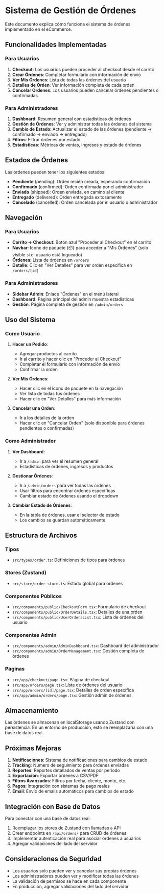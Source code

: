 # Sistema de Gestión de Órdenes

Este documento explica cómo funciona el sistema de órdenes implementado en el eCommerce.

## Funcionalidades Implementadas

### Para Usuarios

1. **Checkout**: Los usuarios pueden proceder al checkout desde el carrito
2. **Crear Órdenes**: Completar formulario con información de envío
3. **Ver Mis Órdenes**: Lista de todas las órdenes del usuario
4. **Detalles de Orden**: Ver información completa de cada orden
5. **Cancelar Órdenes**: Los usuarios pueden cancelar órdenes pendientes o confirmadas

### Para Administradores

1. **Dashboard**: Resumen general con estadísticas de órdenes
2. **Gestión de Órdenes**: Ver y administrar todas las órdenes del sistema
3. **Cambio de Estado**: Actualizar el estado de las órdenes (pendiente → confirmado → enviado → entregado)
4. **Filtros**: Filtrar órdenes por estado
5. **Estadísticas**: Métricas de ventas, ingresos y estado de órdenes

## Estados de Órdenes

Las órdenes pueden tener los siguientes estados:

- **Pendiente** (pending): Orden recién creada, esperando confirmación
- **Confirmado** (confirmed): Orden confirmada por el administrador
- **Enviado** (shipped): Orden enviada, en camino al cliente
- **Entregado** (delivered): Orden entregada exitosamente
- **Cancelado** (cancelled): Orden cancelada por el usuario o administrador

## Navegación

### Para Usuarios

- **Carrito → Checkout**: Botón azul "Proceder al Checkout" en el carrito
- **Navbar**: Icono de paquete (📦) para acceder a "Mis Órdenes" (solo visible si el usuario está logueado)
- **Órdenes**: Lista de órdenes en `/orders`
- **Detalle**: Clic en "Ver Detalles" para ver orden específica en `/orders/[id]`

### Para Administradores

- **Sidebar Admin**: Enlace "Órdenes" en el menú lateral
- **Dashboard**: Página principal del admin muestra estadísticas
- **Gestión**: Página completa de gestión en `/admin/orders`

## Uso del Sistema

### Como Usuario

1. **Hacer un Pedido**:

   - Agregar productos al carrito
   - Ir al carrito y hacer clic en "Proceder al Checkout"
   - Completar el formulario con información de envío
   - Confirmar la orden

2. **Ver Mis Órdenes**:

   - Hacer clic en el icono de paquete en la navegación
   - Ver lista de todas tus órdenes
   - Hacer clic en "Ver Detalles" para más información

3. **Cancelar una Orden**:
   - Ir a los detalles de la orden
   - Hacer clic en "Cancelar Orden" (solo disponible para órdenes pendientes o confirmadas)

### Como Administrador

1. **Ver Dashboard**:

   - Ir a `/admin` para ver el resumen general
   - Estadísticas de órdenes, ingresos y productos

2. **Gestionar Órdenes**:

   - Ir a `/admin/orders` para ver todas las órdenes
   - Usar filtros para encontrar órdenes específicas
   - Cambiar estado de órdenes usando el dropdown

3. **Cambiar Estado de Órdenes**:
   - En la tabla de órdenes, usar el selector de estado
   - Los cambios se guardan automáticamente

## Estructura de Archivos

### Tipos

- `src/types/order.ts`: Definiciones de tipos para órdenes

### Stores (Zustand)

- `src/store/order-store.ts`: Estado global para órdenes

### Componentes Públicos

- `src/components/public/CheckoutForm.tsx`: Formulario de checkout
- `src/components/public/OrderDetails.tsx`: Detalles de una orden
- `src/components/public/UserOrdersList.tsx`: Lista de órdenes del usuario

### Componentes Admin

- `src/components/admin/AdminDashboard.tsx`: Dashboard del administrador
- `src/components/admin/OrderManagement.tsx`: Gestión completa de órdenes

### Páginas

- `src/app/checkout/page.tsx`: Página de checkout
- `src/app/orders/page.tsx`: Lista de órdenes del usuario
- `src/app/orders/[id]/page.tsx`: Detalles de orden específica
- `src/app/admin/orders/page.tsx`: Gestión admin de órdenes

## Almacenamiento

Las órdenes se almacenan en localStorage usando Zustand con persistencia. En un entorno de producción, esto se reemplazaría con una base de datos real.

## Próximas Mejoras

1. **Notificaciones**: Sistema de notificaciones para cambios de estado
2. **Tracking**: Número de seguimiento para órdenes enviadas
3. **Reportes**: Reportes detallados de ventas por período
4. **Exportación**: Exportar órdenes a CSV/PDF
5. **Filtros Avanzados**: Filtros por fecha, cliente, monto, etc.
6. **Pagos**: Integración con sistemas de pago reales
7. **Email**: Envío de emails automáticos para cambios de estado

## Integración con Base de Datos

Para conectar con una base de datos real:

1. Reemplazar los stores de Zustand con llamadas a API
2. Crear endpoints en `/api/orders/` para CRUD de órdenes
3. Implementar autenticación real para asociar órdenes a usuarios
4. Agregar validaciones del lado del servidor

## Consideraciones de Seguridad

- Los usuarios solo pueden ver y cancelar sus propias órdenes
- Los administradores pueden ver y modificar todas las órdenes
- La validación de permisos se hace en cada componente
- En producción, agregar validaciones del lado del servidor

